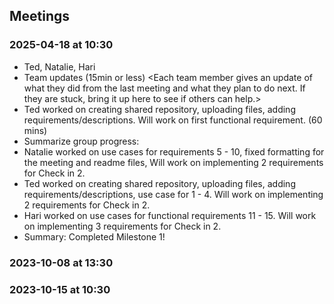 ## Meetings
### 2025-04-18 at 10:30
- Ted, Natalie, Hari
- Team updates (15min or less)
<Each team member gives an update of what they did from the last meeting and what
they plan to do next. If they are stuck, bring it up here to see if others can
help.>
- Ted worked on creating shared repository, uploading files, adding requirements/descriptions. Will work on first functional requirement. (60 mins)
- Summarize group progress:
- Natalie worked on use cases for requirements 5 - 10, fixed formatting for the meeting and readme files,  Will work on implementing 2 requirements for Check in 2.
- Ted worked on creating shared repository, uploading files, adding requirements/descriptions, use case for 1 - 4. Will work on implementing 2 requirements for Check in 2.
- Hari worked on use cases for functional requirements 11 - 15. Will work on implementing 3 requirements for Check in 2.
- Summary: Completed Milestone 1! 

### 2023-10-08 at 13:30
<meeting template would go here>
<only fill in template once you had the meeting>
<see example on the last date>
<use date format YYYY-MM-DD at HH:MM>

### 2023-10-15 at 10:30
<meeting template would go here>
<only fill in template once you had the meeting>

